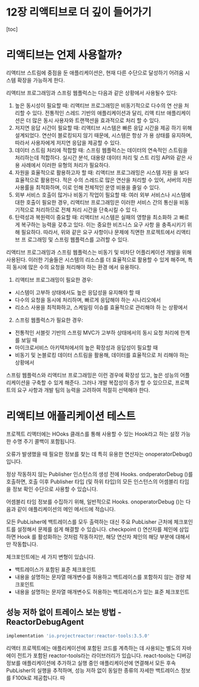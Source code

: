 # 12장 리액티브로 더 깊이 들어가기

[toc]





# 리액티브는 언제 사용할까?

리액티브 스트림에 중점을 둔 애플리케이션은, 현재 다른 수단으로 달성하기 어려움 시스템 확장을 가능하게 한다.



리액티브 프로그래밍과 스프링 웹플럭스는 다음과 같은 상황에서 사용될수 있다:

1. ﻿﻿﻿높은 동시성이 필요할 때: 리액티브 프로그래밍은 비동기적으로 다수의 연 산을 처리할 수 있다. 전통적인 스레드 기반의 애플리케이션과 달리, 리액 티브 애플리케이션은 더 많은 동시 사용자와 트랜잭션을 효과적으로 처리 할 수 있다.
2. ﻿﻿﻿저지연 응답 시간이 필요할 때: 리액티브 시스템은 빠른 응답 시간을 제공 하기 위해 설계되었다. 연산이 블로킹되지 않기 때문에, 시스템은 항상 가 용 상태를 유지하며, 따라서 사용자에게 저지연 응답을 제공할 수 있다.
3. ﻿﻿﻿데이터 스트림 처리에 적합할 때: 스프링 웹플럭스는 데이터의 연속적인 스트림을 처리하는데 적합하다. 실시간 분석, 대용량 데이터 처리 및 스트 리밍 API와 같은 사용 사례에서 이러한 유형의 처리가 필요하다.
4. ﻿﻿﻿자원을 효율적으로 활용하고자 할 때: 리액티브 프로그래밍은 시스템 자원 을 보다 효율적으로 활용한다. 적은 수의 스레드로 많은 연산을 처리할 수 있어, 서버의 자원 사용률을 최적화하며, 이로 인해 전체적인 운영 비용을 줄일 수 있다.
5. ﻿﻿﻿외부 서비스 호출이 많거나 비동기 작업이 필요할 때: 여러 외부 서비스나 시스템에 대한 호출이 필요한 경우, 리액티브 프로그래밍은 이러한 서비스 간의 통신을 비동기적으로 처리하므로 전체 처리 시간을 단축시킬 수 있 다.
6. ﻿﻿﻿탄력성과 복원력이 중요할 때: 리액티브 시스템은 실패의 영향을 최소화하 고 빠르게 복구하는 능력을 갖추고 있다. 이는 중요한 비즈니스 요구 사항 을 충족시키기 위해 필요하다.
    따라서, 위와 같은 요구 사항이나 문제에 직면한 프로젝트에서 리액티브 프 로그래밍 및 스프링 웹플럭스를 고려할 수 있다.

리액티브 프로그래밍과 스프링 웹플럭스는 비동기 및 비차단 어플리케이션 개발을 위해 사용된다. 이러한 기술들은 시스템의 리소스를 더 효율적으로 활용할 수 있게 해주며, 특히 동시에 많은 수의 요청을 처리해야 하는 환경 에서 유용하다.

1. 리액티브 프로그래밍이 필요한 경우:

- ﻿﻿시스템이 고부하 상태에서도 높은 응답성을 유지해야 할 때
- ﻿﻿다수의 요청을 동시에 처리하며, 빠르게 응답해야 하는 시나리오에서
- ﻿﻿리소스 사용을 최적화하고, 스케일링 이슈를 효율적으로 관리해야 하 는 상황에서



2. 스프링 웹플럭스가 필요한 경우:

- ﻿﻿전통적인 서블릿 기반의 스프링 MVC가 고부하 상태에서의 동시 요청
   처리에 한계를 보일 때
- ﻿﻿마이크로서비스 아키텍처에서의 높은 확장성과 응답성이 필요할 때
- ﻿﻿비동기 및 논블로킹 데이터 스트림을 활용해, 데이터를 효율적으로 처 리해야 하는 상황에서

스프링 웹플럭스와 리액티브 프로그래밍은 이런 경우에 확장성 있고, 높은 성능의 어플리케이션을 구축할 수 있게 해준다. 그러나 개발 복잡성이 증가 할 수 있으므로, 프로젝트의 요구 사항과 개발 팀의 능력을 고려하여 적절히 선택해야 한다.



# 리액티브 애플리케이션 테스트

프로젝트 리액터에는 HOoks 클래스를 통해 사용할 수 있는 Hook라고 하는 설정 가능한 수명 주기 콜백이 포함됩니다. 

오류가 발생했을 때 필요한 정보를 찾는 데 특히 유용한 연산자는 onoperatorDebug() 입니다.

정상 작동하지 않는 Publisher 인스턴스의 생성 전에 Hooks. ondperatorDebug ()를 호출하면, 호출 이후 Publisher 타입 (및 하위 타입)의 모든 인스턴스의 어셈블리 타임을 정보 확인 수단으로 사용할 수 있습니다.

어셈블리 타임 정보를 수집하기 위해, 일반적으로 Hooks. onoperatorDebug ()는 다음과 같이 애플리케이션의 메인 메서드에 적습니다. 



모든 PubLisher에 백트레이스를 모두 출력하는 대신 주요 PubLisher 근처에 체크포인트를 설정해서 문제를 쉽게 해결할 수 있습니다. checkpoint () 연산자를 체인에 삼입하면 Hook 를 활성화하는 것처럼 작동하지만, 해당 연산자 체인의 해당 부분에 대해서만 작동합니다.

체크포인트에는 세 가지 변형이 있습니다.

- ﻿﻿백트레이스가 포함된 표준 체크포인트
- ﻿﻿내용을 설명하는 문자열 매개변수를 허용하고 백트레이스를 포함하지 않는 경량 체크포인트
- ﻿﻿내용을 설명하는 문자열 매개변수도 허용하는 백트레이스가 있는 표준 체크포인트



## 성능 저하 없이 트레이스 보는 방법 - ReactorDebugAgent

```groovy
implementation 'io.projectreactor:reactor-tools:3.5.0'
```

리액터 프로젝트에는 애플리케이션에 포함된 코드를 계측하는 데 사용되는 별도의 자바 에이 전트가 포함된 reactor-tools라는 라이브러리가 있습니다. react-tools는 디버깅 정보를 애플리케이션에 추가하고 실행 중인 애플리케이션에 연결해서 모든 후속 PubLisher의 실행을 추적하며, 성능 저하 없이 동일한 종류의 자세한 백트레이스 정보를 F100k로 제공합니다. 따